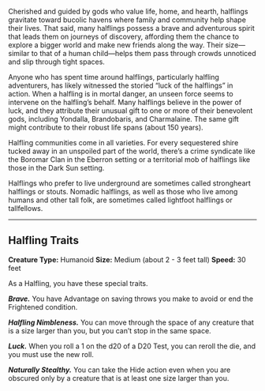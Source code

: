 Cherished and guided by gods who value life, home, and hearth, halflings gravitate toward bucolic havens where family and community help shape their lives. That said, many halflings possess a brave and adventurous spirit that leads them on journeys of discovery, affording them the chance to explore a bigger world and make new friends along the way. Their size—similar to that of a human child—helps them pass through crowds unnoticed and slip through tight spaces.

Anyone who has spent time around halflings, particularly halfling adventurers, has likely witnessed the storied “luck of the halflings” in action. When a halfling is in mortal danger, an unseen force seems to intervene on the halfling’s behalf. Many halflings believe in the power of luck, and they attribute their unusual gift to one or more of their benevolent gods, including Yondalla, Brandobaris, and Charmalaine. The same gift might contribute to their robust life spans (about 150 years).

Halfling communities come in all varieties. For every sequestered shire tucked away in an unspoiled part of the world, there’s a crime syndicate like the Boromar Clan in the Eberron setting or a territorial mob of halflings like those in the Dark Sun setting.

Halflings who prefer to live underground are sometimes called strongheart halflings or stouts. Nomadic halflings, as well as those who live among humans and other tall folk, are sometimes called lightfoot halflings or tallfellows.

---
## Halfling Traits
**Creature Type:** Humanoid
**Size:** Medium (about 2 - 3 feet tall)
**Speed:** 30 feet

As a Halfling, you have these special traits.

***Brave.*** You have Advantage on saving throws you make to avoid or end the Frightened condition.

***Halfling Nimbleness.*** You can move through the space of any creature that is a size larger than you, but you can’t stop in the same space.

***Luck.*** When you roll a 1 on the d20 of a D20 Test, you can reroll the die, and you must use the new roll.

***Naturally Stealthy.*** You can take the Hide action even when you are obscured only by a creature that is at least one size larger than you.